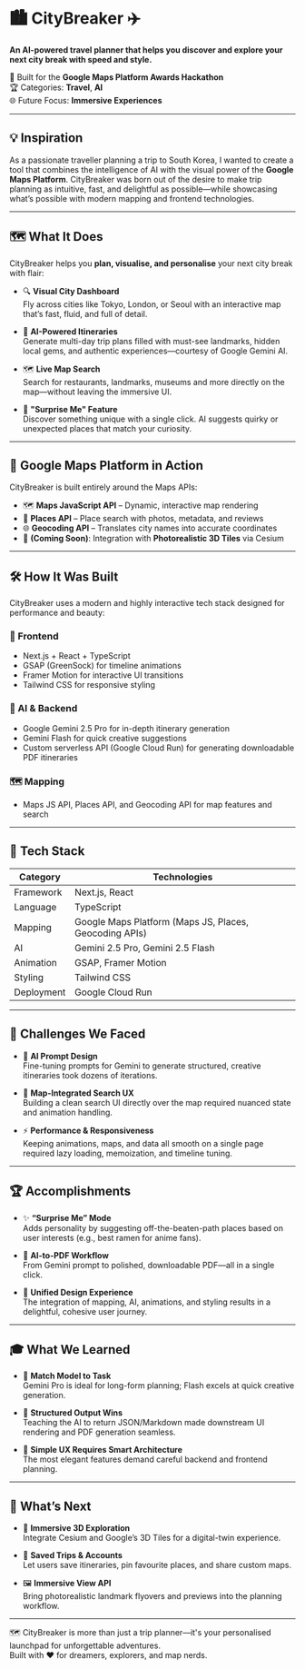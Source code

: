 # 🏙️ CityBreaker ✈️  
**An AI-powered travel planner that helps you discover and explore your next city break with speed and style.**

🧭 Built for the **Google Maps Platform Awards Hackathon**  
🏆 Categories: **Travel**, **AI**  
🌐 Future Focus: **Immersive Experiences**

---

## 💡 Inspiration

As a passionate traveller planning a trip to South Korea, I wanted to create a tool that combines the intelligence of AI with the visual power of the **Google Maps Platform**. CityBreaker was born out of the desire to make trip planning as intuitive, fast, and delightful as possible—while showcasing what’s possible with modern mapping and frontend technologies.

---

## 🗺️ What It Does

CityBreaker helps you **plan, visualise, and personalise** your next city break with flair:

- 🔍 **Visual City Dashboard**  
  Fly across cities like Tokyo, London, or Seoul with an interactive map that’s fast, fluid, and full of detail.

- 🤖 **AI-Powered Itineraries**  
  Generate multi-day trip plans filled with must-see landmarks, hidden local gems, and authentic experiences—courtesy of Google Gemini AI.

- 🗺️ **Live Map Search**  
  Search for restaurants, landmarks, museums and more directly on the map—without leaving the immersive UI.

- 🎲 **"Surprise Me" Feature**  
  Discover something unique with a single click. AI suggests quirky or unexpected places that match your curiosity.

---

## 📍 Google Maps Platform in Action

CityBreaker is built entirely around the Maps APIs:

- 🗺️ **Maps JavaScript API** – Dynamic, interactive map rendering  
- 📍 **Places API** – Place search with photos, metadata, and reviews  
- 🌐 **Geocoding API** – Translates city names into accurate coordinates  
- 🧱 **(Coming Soon)**: Integration with **Photorealistic 3D Tiles** via Cesium

---

## 🛠️ How It Was Built

CityBreaker uses a modern and highly interactive tech stack designed for performance and beauty:

### 🧩 Frontend
- Next.js + React + TypeScript  
- GSAP (GreenSock) for timeline animations  
- Framer Motion for interactive UI transitions  
- Tailwind CSS for responsive styling

### 🧠 AI & Backend
- Google Gemini 2.5 Pro for in-depth itinerary generation  
- Gemini Flash for quick creative suggestions  
- Custom serverless API (Google Cloud Run) for generating downloadable PDF itineraries

### 🗺️ Mapping
- Maps JS API, Places API, and Geocoding API for map features and search

---

## 🚀 Tech Stack

| Category        | Technologies                                                       |
|-----------------|---------------------------------------------------------------------|
| Framework       | Next.js, React                                                      |
| Language        | TypeScript                                                          |
| Mapping         | Google Maps Platform (Maps JS, Places, Geocoding APIs)             |
| AI              | Gemini 2.5 Pro, Gemini 2.5 Flash                                     |
| Animation       | GSAP, Framer Motion                                                  |
| Styling         | Tailwind CSS                                                        |
| Deployment      | Google Cloud Run                                                    |

---


## 🚧 Challenges We Faced

- 🎯 **AI Prompt Design**  
  Fine-tuning prompts for Gemini to generate structured, creative itineraries took dozens of iterations.

- 🧭 **Map-Integrated Search UX**  
  Building a clean search UI directly over the map required nuanced state and animation handling.

- ⚡ **Performance & Responsiveness**  
  Keeping animations, maps, and data all smooth on a single page required lazy loading, memoization, and timeline tuning.

---

## 🏆 Accomplishments

- ✨ **“Surprise Me” Mode**  
  Adds personality by suggesting off-the-beaten-path places based on user interests (e.g., best ramen for anime fans).

- 📄 **AI-to-PDF Workflow**  
  From Gemini prompt to polished, downloadable PDF—all in a single click.

- 💎 **Unified Design Experience**  
  The integration of mapping, AI, animations, and styling results in a delightful, cohesive user journey.

---

## 🎓 What We Learned

- 🧠 **Match Model to Task**  
  Gemini Pro is ideal for long-form planning; Flash excels at quick creative generation.

- 🧾 **Structured Output Wins**  
  Teaching the AI to return JSON/Markdown made downstream UI rendering and PDF generation seamless.

- 🧠 **Simple UX Requires Smart Architecture**  
  The most elegant features demand careful backend and frontend planning.

---

## 🔭 What’s Next

- 🧱 **Immersive 3D Exploration**  
  Integrate Cesium and Google’s 3D Tiles for a digital-twin experience.

- 🧳 **Saved Trips & Accounts**  
  Let users save itineraries, pin favourite places, and share custom maps.

- 🖼️ **Immersive View API**  
  Bring photorealistic landmark flyovers and previews into the planning workflow.

---

🗺️ CityBreaker is more than just a trip planner—it's your personalised launchpad for unforgettable adventures.  
Built with ❤️ for dreamers, explorers, and map nerds.

